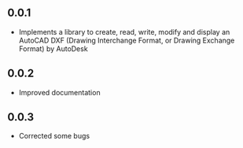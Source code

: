 ## 0.0.1

* Implements a library to create, read, write, modify and display an AutoCAD DXF (Drawing Interchange Format, or Drawing Exchange Format) by AutoDesk

## 0.0.2

* Improved documentation

## 0.0.3

* Corrected some bugs